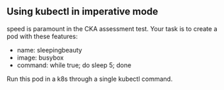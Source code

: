 ## Using kubectl in imperative mode

speed is paramount in the CKA assessment test. Your task is to create a pod with these features:

- name: sleepingbeauty
- image: busybox
- command: while true; do sleep 5; done

Run this pod in a k8s through a single kubectl command. 


